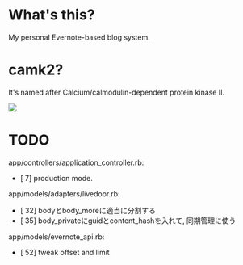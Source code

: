 What's this?
=======================================================

My personal Evernote-based blog system.


camk2?
=======================================================

It's named after Calcium/calmodulin-dependent protein kinase II.

![](http://upload.wikimedia.org/wikipedia/commons/thumb/3/3a/Protein_CAMK2A_PDB_1hkx.png/635px-Protein_CAMK2A_PDB_1hkx.png)


TODO
=======================================================

app/controllers/application_controller.rb:
  * [  7] production mode.

app/models/adapters/livedoor.rb:
  * [ 32] bodyとbody_moreに適当に分割する
  * [ 35] body_privateにguidとcontent_hashを入れて, 同期管理に使う

app/models/evernote_api.rb:
  * [ 52] tweak offset and limit

